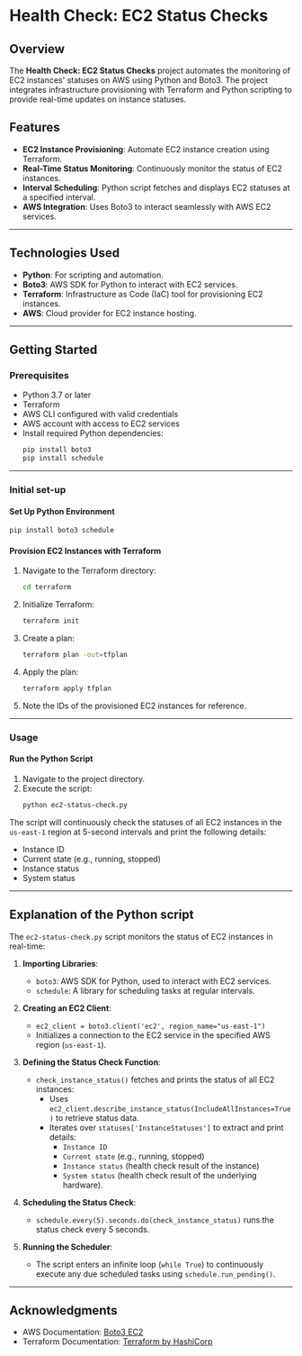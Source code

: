 # Health Check: EC2 Status Checks

## Overview
The **Health Check: EC2 Status Checks** project automates the monitoring of EC2 instances' statuses on AWS using Python and Boto3. The project integrates infrastructure provisioning with Terraform and Python scripting to provide real-time updates on instance statuses.

## Features
- **EC2 Instance Provisioning**: Automate EC2 instance creation using Terraform.
- **Real-Time Status Monitoring**: Continuously monitor the status of EC2 instances.
- **Interval Scheduling**: Python script fetches and displays EC2 statuses at a specified interval.
- **AWS Integration**: Uses Boto3 to interact seamlessly with AWS EC2 services.

---

## Technologies Used
- **Python**: For scripting and automation.
- **Boto3**: AWS SDK for Python to interact with EC2 services.
- **Terraform**: Infrastructure as Code (IaC) tool for provisioning EC2 instances.
- **AWS**: Cloud provider for EC2 instance hosting.

---

## Getting Started

### Prerequisites
- Python 3.7 or later
- Terraform
- AWS CLI configured with valid credentials
- AWS account with access to EC2 services
- Install required Python dependencies:
  ```bash
  pip install boto3
  pip install schedule
  ```

---

### Initial set-up

#### Set Up Python Environment
```bash
pip install boto3 schedule
```

#### Provision EC2 Instances with Terraform
1. Navigate to the Terraform directory:
   ```bash
   cd terraform
   ```
2. Initialize Terraform:
   ```bash
   terraform init
   ```
3. Create a plan:
   ```bash
   terraform plan -out=tfplan
   ```
4. Apply the plan:
   ```bash
   terraform apply tfplan
   ```
5. Note the IDs of the provisioned EC2 instances for reference.

---

### Usage

#### Run the Python Script
1. Navigate to the project directory.
2. Execute the script:
   ```bash
   python ec2-status-check.py
   ```

The script will continuously check the statuses of all EC2 instances in the `us-east-1` region at 5-second intervals and print the following details:
- Instance ID
- Current state (e.g., running, stopped)
- Instance status
- System status

---

## Explanation of the Python script

The `ec2-status-check.py` script monitors the status of EC2 instances in real-time:

1. **Importing Libraries**:
   - `boto3`: AWS SDK for Python, used to interact with EC2 services.
   - `schedule`: A library for scheduling tasks at regular intervals.

2. **Creating an EC2 Client**:
   - `ec2_client = boto3.client('ec2', region_name="us-east-1")`
   - Initializes a connection to the EC2 service in the specified AWS region (`us-east-1`).

3. **Defining the Status Check Function**:
   - `check_instance_status()` fetches and prints the status of all EC2 instances:
     - Uses `ec2_client.describe_instance_status(IncludeAllInstances=True)` to retrieve status data.
     - Iterates over `statuses['InstanceStatuses']` to extract and print details:
       - `Instance ID`
       - `Current state` (e.g., running, stopped)
       - `Instance status` (health check result of the instance)
       - `System status` (health check result of the underlying hardware).

4. **Scheduling the Status Check**:
   - `schedule.every(5).seconds.do(check_instance_status)` runs the status check every 5 seconds.

5. **Running the Scheduler**:
   - The script enters an infinite loop (`while True`) to continuously execute any due scheduled tasks using `schedule.run_pending()`.

---


## Acknowledgments
- AWS Documentation: [Boto3 EC2](https://boto3.amazonaws.com/v1/documentation/api/latest/reference/services/ec2.html)
- Terraform Documentation: [Terraform by HashiCorp](https://www.terraform.io/)

